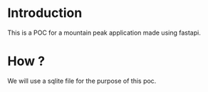# Introduction

This is a POC for a mountain peak application made using fastapi.

# How ?

We will use a sqlite file for the purpose of this poc.

# 
